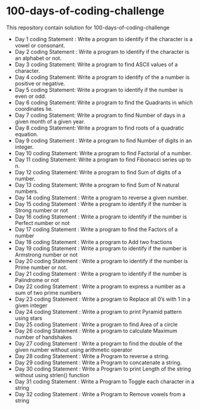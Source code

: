 # 100-days-of-coding-challenge

This repository contain solution for 100-days-of-coding-challenge

-   Day 1 coding Statement : Write a program to identify if the character is a vowel or consonant.
-   Day 2 coding Statement : Write a program to identify if the character is an alphabet or not.
-   Day 3 coding Statement: Write a program to find ASCII values of a character.
-   Day 4 coding Statement: Write a program to identify of the a number is positive or negative.
-   Day 5 coding Statement: Write a program to identify if the number is even or odd.
-   Day 6 coding Statement: Write a program to find the Quadrants in which coordinates lie.
-   Day 7 coding Statement: Write a program to find Number of days in a given month of a given year.
-   Day 8 coding Statement: Write a program to find roots of a quadratic equation.
-   Day 9 coding Statement : Write a program to find Number of digits in an integer.
-   Day 10 coding Statement: Write a program to find Factorial of a number.
-   Day 11 coding Statement: Write a program to find Fibonacci series up to n.
-   Day 12 coding Statement: Write a program to find Sum of digits of a number.
-   Day 13 coding Statement: Write a program to find Sum of N natural numbers.
-   Day 14 coding Statement : Write a program to reverse a given number.
-   Day 15 coding Statement : Write a program to identify if the number is Strong number or not
-   Day 16 coding Statement : Write a program to identify if the number is Perfect number or not
-   Day 17 coding Statement : Write a program to find the Factors of a number
-   Day 18 coding Statement : Write a program to Add two fractions
-   Day 19 coding Statement : Write a program to identify if the number is Armstrong number or not
-   Day 20 coding Statement : Write a program to identify if the number is Prime number or not.
-   Day 21 coding Statement : Write a program to identify if the number is Palindrome or not
-   Day 22 coding Statement : Write a program to express a number as a sum of two prime numbers
-   Day 23 coding Statement : Write a program to Replace all 0’s with 1 in a given integer
-   Day 24 coding Statement : Write a program to print Pyramid pattern using stars
-   Day 25 coding Statement : Write a program to find Area of a circle
-   Day 26 coding Statement : Write a program to calculate Maximum number of handshakes
-   Day 27 coding Statement : Write a program to find the double of the given number without using arithmetic operator
-   Day 28 coding Statement : Write a Program to reverse a string.
-   Day 29 coding Statement : Write a Program to concatenate a string.
-   Day 30 coding Statement : Write a Program to print Length of the string without using strlen() function
-   Day 31 coding Statement : Write a Program to Toggle each character in a string
-   Day 32 coding Statement : Write a Program to Remove vowels from a string
